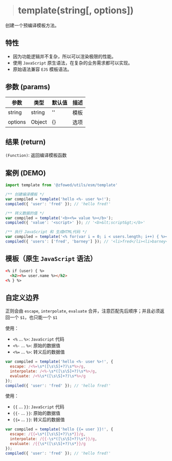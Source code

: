 > # template(string[, options])

创建一个预编译模板方法。

## 特性

- 因为功能逻辑并不复杂，所以可以渲染极限的性能。
- 使用 `JavaScript` 原生语法，在复杂的业务需求都可以实现。
- 原始语法兼容 `EJS` 模板语法。

## 参数 (params)

| 参数 | 类型 | 默认值 | 描述 |
| - | - | - | - |
| string | string | '' | 模板 |
| options | Object | {} | 选项 |

## 结果 (return)

`(Function)`: 返回编译模板函数

## 案例 (DEMO)

```javascript
import template from '@zfowed/utils/esm/template'
```

```javascript
/** 创建编译模板 */
var compiled = template('hello <%- user %>!');
compiled({ 'user': 'fred' }); // 'hello fred!'

/** 转义数据的值 */
var compiled = template('<b><%= value %></b>');
compiled({ 'value': '<script>' }); // '<b>&lt;script&gt;</b>'

/** 执行 JavaScript 和 生成HTML代码 */
var compiled = template('<% for(var i = 0; i < users.length; i++) { %><li><%= users[i] %></li><% } %>');
compiled({ 'users': ['fred', 'barney'] }); // '<li>fred</li><li>barney</li>'
```

## 模板（原生 `JavaScript` 语法）

```html
<% if (user) { %>
  <h2><%= user.name %></h2>
<% } %>
```

## 自定义边界

正则会由 `escape`, `interpolate`, `evaluate` 合并，注意匹配先后顺序；并且必须返回一个 `$1`，也只能一个 `$1`

使用：

- `<%` ... `%>`: `JavaScript` 代码
- `<%-` ... `%>`: 原始的数据值
- `<%=` ... `%>`: 转义后的数据值

```javascript
var compiled = template('hello <%- user %>!', {
  escape: /<%=\s*([\s\S]+?)\s*%>/g,
  interpolate: /<%-\s*([\s\S]+?)\s*%>/g,
  evaluate: /<%\s*([\s\S]+?)\s*%>/g
});
compiled({ 'user': 'fred' }); // 'hello fred!'
```

使用：

- `{{` ... `}}`: `JavaScript` 代码
- `{{-` ... `}}`: 原始的数据值
- `{{=` ... `}}`: 转义后的数据值

```javascript
var compiled = template('hello {{= user }}!', {
  escape: /{{=\s*([\s\S]+?)\s*}}/g,
  interpolate: /{{-\s*([\s\S]+?)\s*}}/g,
  evaluate: /{{\s*([\s\S]+?)\s*}}/g
});
compiled({ 'user': 'fred' }); // 'hello fred!'
```
